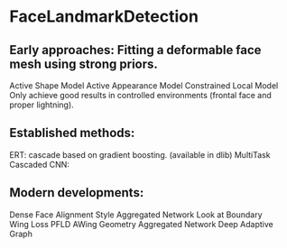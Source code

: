 # FaceLandmarkDetection

## Early approaches: Fitting a deformable face mesh using strong priors.
  Active Shape Model
  Active Appearance Model
  Constrained Local Model
  Only achieve good results in controlled environments (frontal face and proper lightning).

## Established methods: 
  ERT: cascade based on gradient boosting. (available in dlib)
  MultiTask Cascaded CNN: 

## Modern developments:
  Dense Face Alignment
  Style Aggregated Network
  Look at Boundary  
  Wing Loss
  PFLD
  AWing
  Geometry Aggregated Network
  Deep Adaptive Graph

